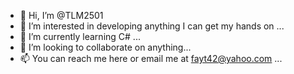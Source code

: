 - 👋 Hi, I’m @TLM2501
- 👀 I’m interested in developing anything I can get my hands on ...
- 🌱 I’m currently learning C# ...
- 💞️ I’m looking to collaborate on anything...
- 📫 You can reach me here or email me at fayt42@yahoo.com ...

<!---
TLM2501/TLM2501 is a ✨ special ✨ repository because its `README.md` (this file) appears on your GitHub profile.
You can click the Preview link to take a look at your changes.
--->
